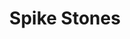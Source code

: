 ---
title: "Spike Stones"

spell:
  schools:
    - name:        "Transmutation"
      subschools:  []
      descriptors: ["Earth"]
  classes:
    - name:  "Druid"
      abbr:  "Drd"
      level: 4
  domains:
    - name:  "Earth"
      abbr:  "Earth"
      level: 4
  components:         [V, S, DF]
  castingTime:        "1 standard action"
  range:              "Medium (100 ft. + 10 ft./level)"
  area:               "One 20-ft. square/level"
  duration:           "1 hour/level"
  dismissable:        true
  savingThrow:        "Reflex partial"
  spellResistance:    "Yes"
  description:        |
    Rocky ground, stone floors, and similar surfaces shape themselves into long, sharp points that blend into the background.

    Spike stones impede progress through an area and deal damage. Any creature moving on foot into or through the spell's area moves at half speed.

    In addition, each creature moving through the area takes {% die_roll 1 8 0 %} points of piercing damage for each 5 feet of movement through the spiked area.

    Any creature that takes damage from this spell must also succeed on a Reflex save to avoid injuries to its feet and legs. A failed save causes the creature's speed to be reduced to half normal for 24 hours or until the injured creature receives a cure spell (which also restores lost hit points). Another character can remove the penalty by taking 10 minutes to dress the injuries and succeeding on a Heal check against the spell's save DC.

    Spike stones is a magic trap that can't be disabled with the Disable Device skill.

    **Note:** Magic traps such as spike stones are hard to detect. A rogue (only) can use the Search skill to find spike stones. The DC is 25 + spell level, or DC 29 for spike stones.
---
